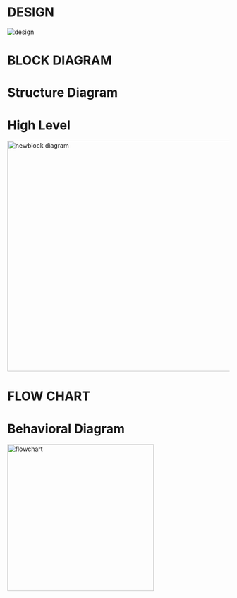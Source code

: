 # DESIGN

![design](https://user-images.githubusercontent.com/99073372/155752046-c03ad276-2ae0-4421-b6ae-6f51f84a0c7e.jpg)

# BLOCK DIAGRAM

# Structure Diagram

# High Level
<img width="522" alt="newblock diagram" src="https://user-images.githubusercontent.com/99073372/156924372-a560544c-09d3-4179-af83-1dc34e1b53ba.PNG">


# FLOW CHART

# Behavioral Diagram

<img width="332" alt="flowchart" src="https://user-images.githubusercontent.com/99073372/155753582-e3c94295-69a7-49f4-b9de-af35f619eba3.PNG">


